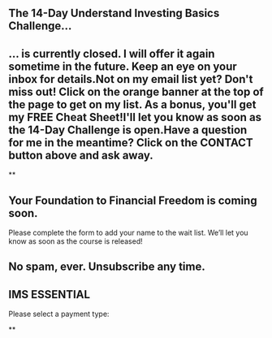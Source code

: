 ## The 14-Day Understand Investing Basics Challenge...

## ... is currently closed. I will offer it again sometime in the future. Keep an eye on your inbox for details.Not on my email list yet? Don't miss out! Click on the orange banner at the top of the page to get on my list. As a bonus, you'll get my FREE Cheat Sheet!I'll let you know as soon as the 14-Day Challenge is open.Have a question for me in the meantime? Click on the CONTACT button above and ask away.

**

## Your Foundation to Financial Freedom is coming soon.

Please complete the form to add your name to the wait list. We’ll let you know as soon as the course is released!

## No spam, ever. Unsubscribe any time.

## IMS ESSENTIAL

Please select a payment type:

**